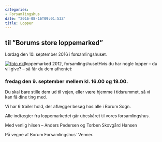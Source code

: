 ```yaml
---
categories:
- Forsamlingshus
date: "2016-08-16T09:01:53Z"
title: Lopper
---
```


## til ”Borums store loppemarked”

Lørdag den 10. september 2016 i forsamlingshuset.

[![foto nkl](/images/uploads/2016/08/DSC_0345-300x199.jpg)](/images/uploads/2016/08/DSC_0345.jpg)loppemarked 2012, forsamlingshusetHvis du har nogle lopper – du vil give? – så får du dem afhentet:

### fredag den 9. september mellem kl. 16.00 og 19.00.

Du skal bare stille dem ud til vejen, eller være hjemme i tidsrummet, så vi kan få dine ting med.

Vi har 6 trailer hold, der aflægger besøg hos alle i Borum Sogn.

Alle indtægter fra loppemarkedet går ubeskåret til vores forsamlingshus.

Med venlig hilsen – Anders Pedersen og Torben Skovgård Hansen

På vegne af Borum Forsamlingshus` Venner.